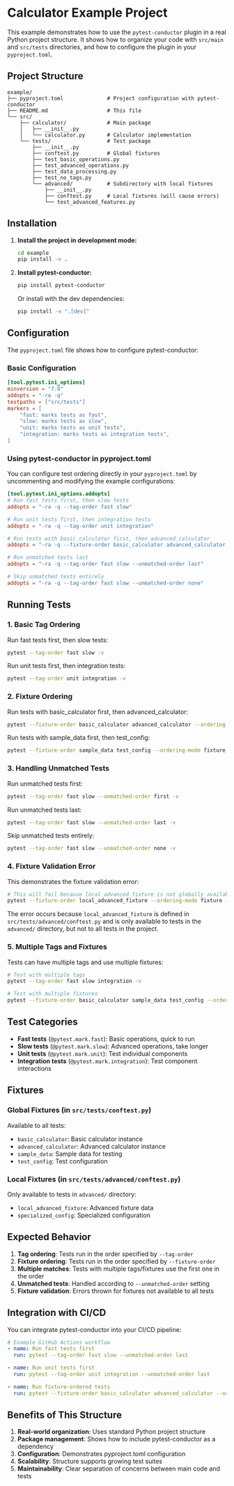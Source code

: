 # Calculator Example Project

This example demonstrates how to use the `pytest-conductor` plugin in a real Python project structure. It shows how to organize your code with `src/main` and `src/tests` directories, and how to configure the plugin in your `pyproject.toml`.

## Project Structure

```
example/
├── pyproject.toml              # Project configuration with pytest-conductor
├── README.md                   # This file
└── src/
    ├── calculator/             # Main package
    │   ├── __init__.py
    │   └── calculator.py       # Calculator implementation
    └── tests/                  # Test package
        ├── __init__.py
        ├── conftest.py         # Global fixtures
        ├── test_basic_operations.py
        ├── test_advanced_operations.py
        ├── test_data_processing.py
        ├── test_no_tags.py
        └── advanced/           # Subdirectory with local fixtures
            ├── __init__.py
            ├── conftest.py     # Local fixtures (will cause errors)
            └── test_advanced_features.py
```

## Installation

1. **Install the project in development mode:**
   ```bash
   cd example
   pip install -e .
   ```

2. **Install pytest-conductor:**
   ```bash
   pip install pytest-conductor
   ```

   Or install with the dev dependencies:
   ```bash
   pip install -e ".[dev]"
   ```

## Configuration

The `pyproject.toml` file shows how to configure pytest-conductor:

### Basic Configuration
```toml
[tool.pytest.ini_options]
minversion = "7.0"
addopts = "-ra -q"
testpaths = ["src/tests"]
markers = [
    "fast: marks tests as fast",
    "slow: marks tests as slow", 
    "unit: marks tests as unit tests",
    "integration: marks tests as integration tests",
]
```

### Using pytest-conductor in pyproject.toml
You can configure test ordering directly in your `pyproject.toml` by uncommenting and modifying the example configurations:

```toml
[tool.pytest.ini_options.addopts]
# Run fast tests first, then slow tests
addopts = "-ra -q --tag-order fast slow"

# Run unit tests first, then integration tests  
addopts = "-ra -q --tag-order unit integration"

# Run tests with basic_calculator first, then advanced_calculator
addopts = "-ra -q --fixture-order basic_calculator advanced_calculator --ordering-mode fixture"

# Run unmatched tests last
addopts = "-ra -q --tag-order fast slow --unmatched-order last"

# Skip unmatched tests entirely
addopts = "-ra -q --tag-order fast slow --unmatched-order none"
```

## Running Tests

### 1. Basic Tag Ordering

Run fast tests first, then slow tests:
```bash
pytest --tag-order fast slow -v
```

Run unit tests first, then integration tests:
```bash
pytest --tag-order unit integration -v
```

### 2. Fixture Ordering

Run tests with basic_calculator first, then advanced_calculator:
```bash
pytest --fixture-order basic_calculator advanced_calculator --ordering-mode fixture -v
```

Run tests with sample_data first, then test_config:
```bash
pytest --fixture-order sample_data test_config --ordering-mode fixture -v
```

### 3. Handling Unmatched Tests

Run unmatched tests first:
```bash
pytest --tag-order fast slow --unmatched-order first -v
```

Run unmatched tests last:
```bash
pytest --tag-order fast slow --unmatched-order last -v
```

Skip unmatched tests entirely:
```bash
pytest --tag-order fast slow --unmatched-order none -v
```

### 4. Fixture Validation Error

This demonstrates the fixture validation error:
```bash
# This will fail because local_advanced_fixture is not globally available
pytest --fixture-order local_advanced_fixture --ordering-mode fixture -v
```

The error occurs because `local_advanced_fixture` is defined in `src/tests/advanced/conftest.py` and is only available to tests in the `advanced/` directory, but not to all tests in the project.

### 5. Multiple Tags and Fixtures

Tests can have multiple tags and use multiple fixtures:
```bash
# Test with multiple tags
pytest --tag-order fast slow integration -v

# Test with multiple fixtures
pytest --fixture-order basic_calculator sample_data test_config --ordering-mode fixture -v
```

## Test Categories

- **Fast tests** (`@pytest.mark.fast`): Basic operations, quick to run
- **Slow tests** (`@pytest.mark.slow`): Advanced operations, take longer
- **Unit tests** (`@pytest.mark.unit`): Test individual components
- **Integration tests** (`@pytest.mark.integration`): Test component interactions

## Fixtures

### Global Fixtures (in `src/tests/conftest.py`)
Available to all tests:
- `basic_calculator`: Basic calculator instance
- `advanced_calculator`: Advanced calculator instance
- `sample_data`: Sample data for testing
- `test_config`: Test configuration

### Local Fixtures (in `src/tests/advanced/conftest.py`)
Only available to tests in `advanced/` directory:
- `local_advanced_fixture`: Advanced fixture data
- `specialized_config`: Specialized configuration

## Expected Behavior

1. **Tag ordering**: Tests run in the order specified by `--tag-order`
2. **Fixture ordering**: Tests run in the order specified by `--fixture-order`
3. **Multiple matches**: Tests with multiple tags/fixtures use the first one in the order
4. **Unmatched tests**: Handled according to `--unmatched-order` setting
5. **Fixture validation**: Errors thrown for fixtures not available to all tests

## Integration with CI/CD

You can integrate pytest-conductor into your CI/CD pipeline:

```yaml
# Example GitHub Actions workflow
- name: Run fast tests first
  run: pytest --tag-order fast slow --unmatched-order last

- name: Run unit tests first
  run: pytest --tag-order unit integration --unmatched-order last

- name: Run fixture-ordered tests
  run: pytest --fixture-order basic_calculator advanced_calculator --ordering-mode fixture
```

## Benefits of This Structure

1. **Real-world organization**: Uses standard Python project structure
2. **Package management**: Shows how to include pytest-conductor as a dependency
3. **Configuration**: Demonstrates pyproject.toml configuration
4. **Scalability**: Structure supports growing test suites
5. **Maintainability**: Clear separation of concerns between main code and tests 